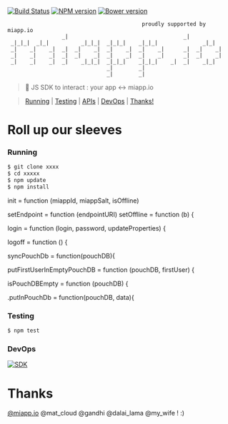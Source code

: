 [![Build Status](https://travis-ci.org/miappio/miappio-sdk.svg?branch=master)](https://travis-ci.org/miappio/miappio-sdk) [![NPM version](https://badge.fury.io/js/miappio-sdk.svg)](https://www.npmjs.com/package/miappio-sdk) [![Bower version](https://badge.fury.io/bo/miappio-sdk.svg)](https://libraries.io/bower/miappio-sdk)

                                              proudly supported by miapp.io
                     _|                                    _|            
     _|_|_|  _|_|          _|_|_|  _|_|_|    _|_|_|              _|_|    
     _|    _|    _|  _|  _|    _|  _|    _|  _|    _|      _|  _|    _|  
     _|    _|    _|  _|  _|    _|  _|    _|  _|    _|      _|  _|    _|  
     _|    _|    _|  _|    _|_|_|  _|_|_|    _|_|_|    _|  _|    _|_|    
                                   _|        _|                          
                                   _|        _|                          
> :hamburger:  JS SDK to interact : your app &lt;-> miapp.io

> [Running](#running) | [Testing](#testing) | [APIs](#apis) | [DevOps](#devops) | [Thanks!](#thanks)

# Roll up our sleeves 

### Running

```bash
$ git clone xxxx
$ cd xxxxx
$ npm update
$ npm install

```

init = function (miappId, miappSalt, isOffline) 

setEndpoint = function (endpointURI) 
setOffline = function (b) {

login = function (login, password, updateProperties) {

logoff = function () {

syncPouchDb = function(pouchDB){

putFirstUserInEmptyPouchDB = function (pouchDB, firstUser) {
    
isPouchDBEmpty = function (pouchDB) {

.putInPouchDb = function(pouchDB, data){


### Testing


```bash
$ npm test
```


### DevOps

[![SDK](https://docs.google.com/drawings/d/17wfq9frYWNzRr9_l1JDeAp77AXFb6aj2iusTDZrQtyA/pub?w=960&amp;h=720)](https://miapp.io/sdk)

# Thanks

[@miapp.io](https://miapp.io) @mat_cloud @gandhi @dalai_lama @my_wife !  :)
